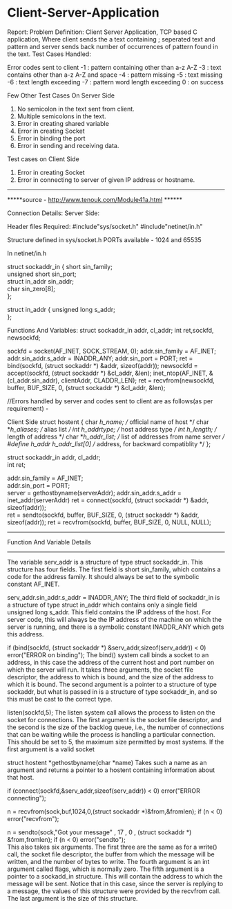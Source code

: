 # Client-Server-Application
Report:
Problem Definition: Client Server Application, TCP based C application, Where client sends the a text containing ; seperated text and pattern and server sends back number of occurrences of pattern found in the text.
Test Cases Handled:
 
  Error codes sent to client 
  -1 : pattern containing other than a-z A-Z
  -3 : text contains other than a-z A-Z and space
  -4 : pattern missing
  -5 : text missing
  -6 : text length exceeding
  -7 : pattern word length exceeding
  0  : on success
  
  Few Other Test Cases On Server Side
  1. No semicolon in the text sent from client.
  2. Multiple semicolons in the text.
  3. Error in creating shared variable
  4. Error in creating Socket
  5. Error in binding the port
  6. Error in sending and receiving data.
  
  Test cases on Client Side
  1. Error in creating Socket
  2. Error in connecting to server of given IP address or hostname.
  
  


















___________________________________________________________________________________
*****source - http://www.tenouk.com/Module41a.html ******


Connection Details:
Server Side:

Header files Required:
#include"sys/socket.h"
#include"netinet/in.h"

Structure defined in sys/socket.h 
PORTs available - 1024 and 65535

In netinet/in.h 

struct sockaddr_in {
    short            sin_family;   
    unsigned short   sin_port;    
    struct in_addr   sin_addr;     
    char             sin_zero[8];  
};

struct in_addr {
    unsigned long s_addr;  
};

 
 Functions And Variables:
  struct sockaddr_in addr, cl_addr;
  int ret,sockfd, newsockfd;
  
  sockfd =  socket(AF_INET, SOCK_STREAM, 0);
  addr.sin_family = AF_INET;
  addr.sin_addr.s_addr = INADDR_ANY;
  addr.sin_port = PORT;
  ret = bind(sockfd, (struct sockaddr *) &addr, sizeof(addr)); 
  newsockfd = accept(sockfd, (struct sockaddr *) &cl_addr, &len);
  inet_ntop(AF_INET, &(cl_addr.sin_addr), clientAddr, CLADDR_LEN);
  ret = recvfrom(newsockfd, buffer, BUF_SIZE, 0, (struct sockaddr *) &cl_addr, &len);
 
  
//Errors handled by server and codes sent to client are as follows(as per requirement) -


Client Side
 struct  hostent
{
  char    *h_name;        /* official name of host */
  char    **h_aliases;    /* alias list */
  int     h_addrtype;     /* host address type */
  int     h_length;       /* length of address */
  char    **h_addr_list;  /* list of addresses from name server */
  #define h_addr  h_addr_list[0]  /* address, for backward compatiblity */
};

   struct sockaddr_in addr, cl_addr;  
   int  ret;
   
   addr.sin_family = AF_INET;  
   addr.sin_port = PORT;    
   server = gethostbyname(serverAddr);
   addr.sin_addr.s_addr = inet_addr(serverAddr)
   ret = connect(sockfd, (struct sockaddr *) &addr, sizeof(addr));  
   ret = sendto(sockfd, buffer, BUF_SIZE, 0, (struct sockaddr *) &addr, sizeof(addr)); 
   ret = recvfrom(sockfd, buffer, BUF_SIZE, 0, NULL, NULL);
_________________________________
Function And Variable Details
_________________________________
The variable serv_addr is a structure of type struct sockaddr_in. This structure has four fields. The first field is short sin_family, which contains a code for the address family. It should always be set to the symbolic constant AF_INET.

serv_addr.sin_addr.s_addr = INADDR_ANY;
The third field of sockaddr_in is a structure of type struct in_addr which contains only a single field unsigned long s_addr. This field contains the IP address of the host. For server code, this will always be the IP address of the machine on which the server is running, and there is a symbolic constant INADDR_ANY which gets this address.
   
   
  if (bind(sockfd, (struct sockaddr *) &serv_addr,sizeof(serv_addr)) < 0)
  error("ERROR on binding");
The bind() system call binds a socket to an address, in this case the address of the current host and port number on which the server will run. It takes three arguments, the socket file descriptor, the address to which is bound, and the size of the address to which it is bound. The second argument is a pointer to a structure of type sockaddr, but what is passed in is a structure of type sockaddr_in, and so this must be cast to the correct type.

listen(sockfd,5);
The listen system call allows the process to listen on the socket for connections. The first argument is the socket file descriptor, and the second is the size of the backlog queue, i.e., the number of connections that can be waiting while the process is handling a particular connection. This should be set to 5, the maximum size permitted by most systems. If the first argument is a valid socket



struct hostent *gethostbyname(char *name)
Takes such a name as an argument and returns a pointer to a hostent containing information about that host.

if (connect(sockfd,&serv_addr,sizeof(serv_addr)) < 0)
  error("ERROR connecting");
  

n = recvfrom(sock,buf,1024,0,(struct sockaddr *)&from,&fromlen);
  if (n < 0) error("recvfrom");
  
n = sendto(sock,"Got your message" , 17 , 0 , (struct sockaddr *) &from,fromlen);
  if (n  < 0)
    error("sendto");   
 This also takes six arguments. The first three are the same as for a write() call, the socket file descriptor, the buffer from which the message will be written, and the number of bytes to write. The fourth argument is an int argument called flags, which is normally zero. The fifth argument is a pointer to a sockadd_in structure. This will contain the address to which the message will be sent. Notice that in this case, since the server is replying to a message, the values of this structure were provided by the recvfrom call. The last argument is the size of this structure.    
